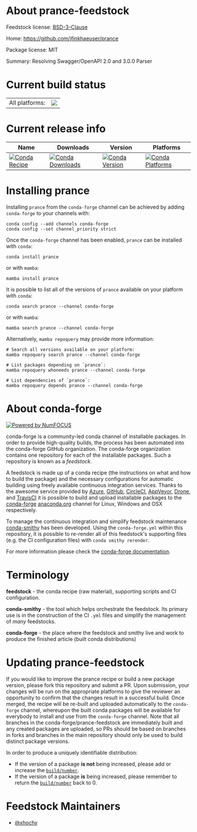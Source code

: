 About prance-feedstock
======================

Feedstock license: [BSD-3-Clause](https://github.com/conda-forge/prance-feedstock/blob/main/LICENSE.txt)

Home: https://github.com/jfinkhaeuser/prance

Package license: MIT

Summary: Resolving Swagger/OpenAPI 2.0 and 3.0.0 Parser

Current build status
====================


<table><tr><td>All platforms:</td>
    <td>
      <a href="https://dev.azure.com/conda-forge/feedstock-builds/_build/latest?definitionId=15206&branchName=main">
        <img src="https://dev.azure.com/conda-forge/feedstock-builds/_apis/build/status/prance-feedstock?branchName=main">
      </a>
    </td>
  </tr>
</table>

Current release info
====================

| Name | Downloads | Version | Platforms |
| --- | --- | --- | --- |
| [![Conda Recipe](https://img.shields.io/badge/recipe-prance-green.svg)](https://anaconda.org/conda-forge/prance) | [![Conda Downloads](https://img.shields.io/conda/dn/conda-forge/prance.svg)](https://anaconda.org/conda-forge/prance) | [![Conda Version](https://img.shields.io/conda/vn/conda-forge/prance.svg)](https://anaconda.org/conda-forge/prance) | [![Conda Platforms](https://img.shields.io/conda/pn/conda-forge/prance.svg)](https://anaconda.org/conda-forge/prance) |

Installing prance
=================

Installing `prance` from the `conda-forge` channel can be achieved by adding `conda-forge` to your channels with:

```
conda config --add channels conda-forge
conda config --set channel_priority strict
```

Once the `conda-forge` channel has been enabled, `prance` can be installed with `conda`:

```
conda install prance
```

or with `mamba`:

```
mamba install prance
```

It is possible to list all of the versions of `prance` available on your platform with `conda`:

```
conda search prance --channel conda-forge
```

or with `mamba`:

```
mamba search prance --channel conda-forge
```

Alternatively, `mamba repoquery` may provide more information:

```
# Search all versions available on your platform:
mamba repoquery search prance --channel conda-forge

# List packages depending on `prance`:
mamba repoquery whoneeds prance --channel conda-forge

# List dependencies of `prance`:
mamba repoquery depends prance --channel conda-forge
```


About conda-forge
=================

[![Powered by
NumFOCUS](https://img.shields.io/badge/powered%20by-NumFOCUS-orange.svg?style=flat&colorA=E1523D&colorB=007D8A)](https://numfocus.org)

conda-forge is a community-led conda channel of installable packages.
In order to provide high-quality builds, the process has been automated into the
conda-forge GitHub organization. The conda-forge organization contains one repository
for each of the installable packages. Such a repository is known as a *feedstock*.

A feedstock is made up of a conda recipe (the instructions on what and how to build
the package) and the necessary configurations for automatic building using freely
available continuous integration services. Thanks to the awesome service provided by
[Azure](https://azure.microsoft.com/en-us/services/devops/), [GitHub](https://github.com/),
[CircleCI](https://circleci.com/), [AppVeyor](https://www.appveyor.com/),
[Drone](https://cloud.drone.io/welcome), and [TravisCI](https://travis-ci.com/)
it is possible to build and upload installable packages to the
[conda-forge](https://anaconda.org/conda-forge) [anaconda.org](https://anaconda.org/)
channel for Linux, Windows and OSX respectively.

To manage the continuous integration and simplify feedstock maintenance
[conda-smithy](https://github.com/conda-forge/conda-smithy) has been developed.
Using the ``conda-forge.yml`` within this repository, it is possible to re-render all of
this feedstock's supporting files (e.g. the CI configuration files) with ``conda smithy rerender``.

For more information please check the [conda-forge documentation](https://conda-forge.org/docs/).

Terminology
===========

**feedstock** - the conda recipe (raw material), supporting scripts and CI configuration.

**conda-smithy** - the tool which helps orchestrate the feedstock.
                   Its primary use is in the construction of the CI ``.yml`` files
                   and simplify the management of *many* feedstocks.

**conda-forge** - the place where the feedstock and smithy live and work to
                  produce the finished article (built conda distributions)


Updating prance-feedstock
=========================

If you would like to improve the prance recipe or build a new
package version, please fork this repository and submit a PR. Upon submission,
your changes will be run on the appropriate platforms to give the reviewer an
opportunity to confirm that the changes result in a successful build. Once
merged, the recipe will be re-built and uploaded automatically to the
`conda-forge` channel, whereupon the built conda packages will be available for
everybody to install and use from the `conda-forge` channel.
Note that all branches in the conda-forge/prance-feedstock are
immediately built and any created packages are uploaded, so PRs should be based
on branches in forks and branches in the main repository should only be used to
build distinct package versions.

In order to produce a uniquely identifiable distribution:
 * If the version of a package **is not** being increased, please add or increase
   the [``build/number``](https://docs.conda.io/projects/conda-build/en/latest/resources/define-metadata.html#build-number-and-string).
 * If the version of a package **is** being increased, please remember to return
   the [``build/number``](https://docs.conda.io/projects/conda-build/en/latest/resources/define-metadata.html#build-number-and-string)
   back to 0.

Feedstock Maintainers
=====================

* [@xhochy](https://github.com/xhochy/)

